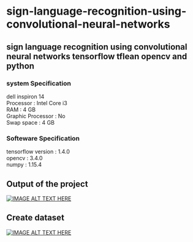 # sign-language-recognition-using-convolutional-neural-networks
## sign language recognition using convolutional neural networks tensorflow tflean opencv and python

### system Specification<br />

dell inspiron 14<br />
Processor : Intel Core i3<br />
RAM : 4 GB<br />
Graphic Processor : No<br />
Swap space : 4 GB<br />


### Softeware Specification<br />
tensorflow version : 1.4.0<br />
opencv : 3.4.0<br />
numpy : 1.15.4<br />


 ## Output of the project

[![IMAGE ALT TEXT HERE](https://img.youtube.com/vi/3TOiZiPHpTU/0.jpg)](https://www.youtube.com/watch?v=3TOiZiPHpTU&t=7s)


## Create dataset

[![IMAGE ALT TEXT HERE](https://img.youtube.com/vi/6H-YQlrgn6U/0.jpg)](https://www.youtube.com/watch?v=6H-YQlrgn6U&t=7s)


